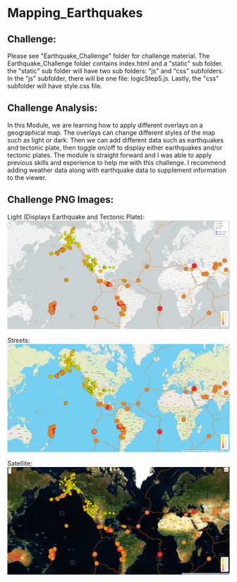 # Mapping_Earthquakes
## Challenge:
Please see "Earthquake_Challenge" folder for challenge material. The Earthquake_Challenge folder contains index.html and a "static" sub folder. the "static" sub folder will have two sub folders: "js" and "css" subfolders. In the "js" subfolder, there will be one file: logicStep5.js. Lastly, the "css" subfolder will have style.css file.

## Challenge Analysis:
In this Module, we are learning how to apply different overlays on a geographical map. The overlays can change different styles of the map such as light or dark. Then we can add different data such as earthquakes and tectonic plate, then toggle on/off to display either earthquakes and/or tectonic plates. The module is straight forward and I was able to apply previous skills and experience to help me with this challenge. I recommend adding weather data along with earthquake data to supplement information to the viewer.

## Challenge PNG Images:

Light (Displays Earthquake and Tectonic Plate):
![Earthquake Analysis](png1.png)

Streets:
![Earthquake Analysis](png3.png)

Satellite:
![Earthquake Analysis](png2.png)
